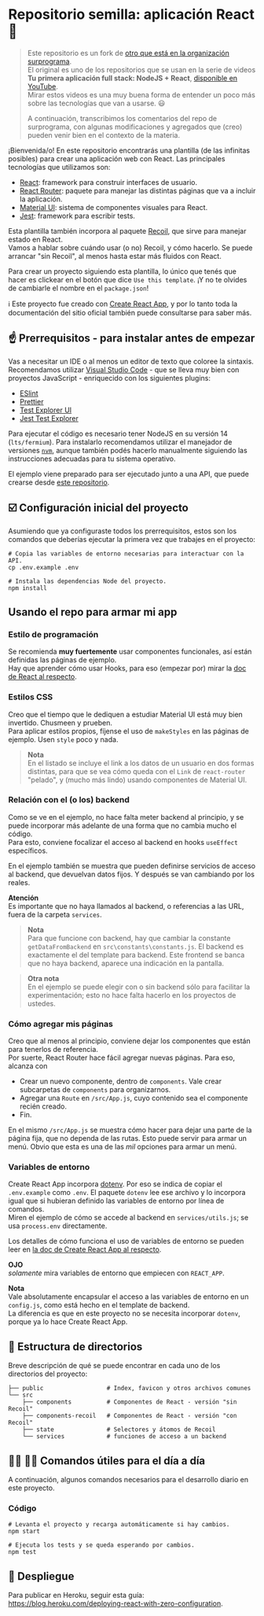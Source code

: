 # Repositorio semilla: aplicación React :seedling:

> Este repositorio es un fork de [otro que está en la organización surprograma](https://github.com/surprograma/react-recoil-app-seed).  
> El original es uno de los repositorios que se usan en la serie de videos **Tu primera aplicación full stack: NodeJS + React**, [disponible en YouTube](https://www.youtube.com/playlist?list=PL7q-McYJyHlgVGQIRYVKl381twyJ4XM_h).  
> Mirar estos videos es una muy buena forma de entender un poco más sobre las tecnologías que van a usarse. :smiley:
>
> A continuación, transcribimos los comentarios del repo de surprograma, con algunas modificaciones y agregados que (creo) pueden venir bien en el contexto de la materia.

¡Bienvenida/o! En este repositorio encontrarás una plantilla (de las infinitas posibles) para crear una aplicación web con React. Las principales tecnologías que utilizamos son:

- [React](https://reactjs.org/): framework para construir interfaces de usuario.
- [React Router](https://reactrouter.com/): paquete para manejar las distintas páginas que va a incluir la aplicación.
- [Material UI](https://material-ui.com/): sistema de componentes visuales para React.
- [Jest](https://jestjs.io/): framework para escribir tests.

Esta plantilla también incorpora al paquete [Recoil](https://recoiljs.org/), que sirve para manejar estado en React.  
Vamos a hablar sobre cuándo usar (o no) Recoil, y cómo hacerlo. Se puede arrancar "sin Recoil", al menos hasta estar más fluidos con React.

Para crear un proyecto siguiendo esta plantilla, lo único que tenés que hacer es clickear en el botón que dice `Use this template`. ¡Y no te olvides de cambiarle el nombre en el `package.json`!

:information_source: Este proyecto fue creado con [Create React App](https://create-react-app.dev/), y por lo tanto toda la documentación del sitio oficial también puede consultarse para saber más.

## :point_up: Prerrequisitos - para instalar antes de empezar

Vas a necesitar un IDE o al menos un editor de texto que coloree la sintaxis. Recomendamos utilizar [Visual Studio Code](https://code.visualstudio.com/) - que se lleva muy bien con proyectos JavaScript - enriquecido con los siguientes plugins:

- [ESlint](https://marketplace.visualstudio.com/items?itemName=dbaeumer.vscode-eslint)
- [Prettier](https://marketplace.visualstudio.com/items?itemName=esbenp.prettier-vscode)
- [Test Explorer UI](https://marketplace.visualstudio.com/items?itemName=hbenl.vscode-test-explorer)
- [Jest Test Explorer](https://marketplace.visualstudio.com/items?itemName=kavod-io.vscode-jest-test-adapter)

Para ejecutar el código es necesario tener NodeJS en su versión 14 (`lts/fermium`). Para instalarlo recomendamos utilizar el manejador de versiones [`nvm`](https://github.com/nvm-sh/nvm), aunque también podés hacerlo manualmente siguiendo las instrucciones adecuadas para tu sistema operativo.

El ejemplo viene preparado para ser ejecutado junto a una API, que puede crearse desde [este repositorio](https://github.com/unahur-desapp/nodejs-api-seed).

## :ballot_box_with_check: Configuración inicial del proyecto

Asumiendo que ya configuraste todos los prerrequisitos, estos son los comandos que deberías ejecutar la primera vez que trabajes en el proyecto:

```shell
# Copia las variables de entorno necesarias para interactuar con la API.
cp .env.example .env

# Instala las dependencias Node del proyecto.
npm install
```

## Usando el repo para armar mi app

### Estilo de programación

Se recomienda **muy fuertemente** usar componentes funcionales, así están definidas las páginas de ejemplo.  
Hay que aprender cómo usar Hooks, para eso (empezar por) mirar la [doc de React al respecto](https://reactjs.org/docs/hooks-intro.html).

### Estilos CSS

Creo que el tiempo que le dediquen a estudiar Material UI está muy bien invertido. Chusmeen y prueben.  
Para aplicar estilos propios, fíjense el uso de `makeStyles` en las páginas de ejemplo. Usen `style` poco y nada.

> **Nota**  
> En el listado se incluye el link a los datos de un usuario en dos formas distintas, para que se vea cómo queda con el `Link` de `react-router` "pelado", y (mucho más lindo) usando componentes de Material UI.

### Relación con el (o los) backend

Como se ve en el ejemplo, no hace falta meter backend al principio, y se puede incorporar más adelante de una forma que no cambia mucho el código.  
Para esto, conviene focalizar el acceso al backend en hooks `useEffect` específicos.

En el ejemplo también se muestra que pueden definirse servicios de acceso al backend, que devuelvan datos fijos. Y después se van cambiando por los reales.

**Atención**  
Es importante que no haya llamados al backend, o referencias a las URL, fuera de la carpeta `services`.

> **Nota**  
> Para que funcione con backend, hay que cambiar la constante `getDataFromBackend` en `src\constants\constants.js`. El backend es exactamente el del template para backend. Este frontend se banca que no haya backend, aparece una indicación en la pantalla.

> **Otra nota**  
> En el ejemplo se puede elegir con o sin backend sólo para facilitar la experimentación; esto no hace falta hacerlo en los proyectos de ustedes.

### Cómo agregar mis páginas

Creo que al menos al principio, conviene dejar los componentes que están para tenerlos de referencia.  
Por suerte, React Router hace fácil agregar nuevas páginas. Para eso, alcanza con

- Crear un nuevo componente, dentro de `components`. Vale crear subcarpetas de `components` para organizarnos.
- Agregar una `Route` en `/src/App.js`, cuyo contenido sea el componente recién creado.
- Fin.

En el mismo `/src/App.js` se muestra cómo hacer para dejar una parte de la página fija, que no dependa de las rutas. Esto puede servir para armar un menú. Obvio que esta es una de las _mil_ opciones para armar un menú.

### Variables de entorno

Create React App incorpora [dotenv](https://github.com/motdotla/dotenv).
Por eso se indica de copiar el `.env.example` como `.env`.
El paquete `dotenv` lee ese archivo y lo incorpora igual que si hubieran definido las variables de entorno por línea de comandos.  
Miren el ejemplo de cómo se accede al backend en `services/utils.js`; se usa `process.env` directamente.

Los detalles de cómo funciona el uso de variables de entorno se pueden leer en [la doc de Create React App al respecto](https://create-react-app.dev/docs/adding-custom-environment-variables/).

**OJO**  
_solamente_ mira variables de entorno que empiecen con `REACT_APP`.

**Nota**  
Vale absolutamente encapsular el acceso a las variables de entorno en un `config.js`, como está hecho en el template de backend.  
La diferencia es que en este proyecto no se necesita incorporar `dotenv`, porque ya lo hace Create React App.

## :file_folder: Estructura de directorios

Breve descripción de qué se puede encontrar en cada uno de los directorios del proyecto:

```shell
├── public                  # Index, favicon y otros archivos comunes
└── src
    ├── components          # Componentes de React - versión "sin Recoil"
    ├── components-recoil   # Componentes de React - versión "con Recoil"
    ├── state               # Selectores y átomos de Recoil
    └── services            # funciones de acceso a un backend
```

## :woman_technologist: :man_technologist: Comandos útiles para el día a día

A continuación, algunos comandos necesarios para el desarrollo diario en este proyecto.

### Código

```shell
# Levanta el proyecto y recarga automáticamente si hay cambios.
npm start

# Ejecuta los tests y se queda esperando por cambios.
npm test
```

## :rocket: Despliegue

Para publicar en Heroku, seguir esta guía: https://blog.heroku.com/deploying-react-with-zero-configuration.
